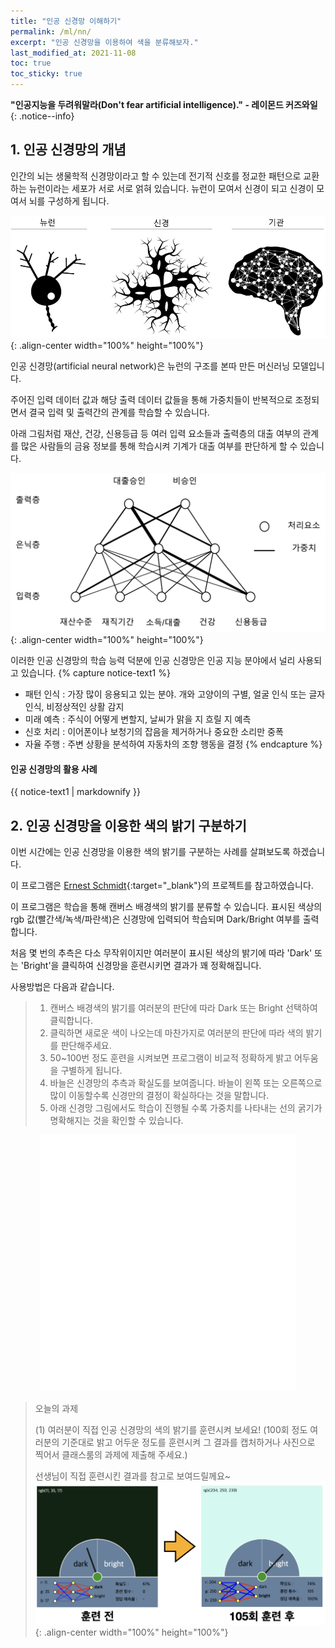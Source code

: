 ```yaml
---
title: "인공 신경망 이해하기"
permalink: /ml/nn/
excerpt: "인공 신경망을 이용하여 색을 분류해보자."
last_modified_at: 2021-11-08
toc: true
toc_sticky: true
---
```


**"인공지능을 두려워말라(Don't fear artificial intelligence)." - 레이몬드 커즈와일**
{: .notice--info}

## 1. 인공 신경망의 개념
인간의 뇌는 생물학적 신경망이라고 할 수 있는데 전기적 신호를 정교한 패턴으로 교환하는 뉴런이라는 세포가 서로 서로 얽혀 있습니다. 뉴런이 모여서 신경이 되고 신경이 모여서 뇌를 구성하게 됩니다.

!["인간의뇌"](/assets/images/nn_01.png){: .align-center width="100%" height="100%"}

인공 신경망(artificial neural network)은 뉴런의 구조를 본따 만든 머신러닝 모델입니다.

주어진 입력 데이터 값과 해당 출력 데이터 값들을 통해 가중치들이 반복적으로 조정되면서 결국 입력 및 출력간의 관계를 학습할 수 있습니다.

아래 그림처럼 재산, 건강, 신용등급 등 여러 입력 요소들과 출력층의 대출 여부의 관계를 많은 사람들의 금융 정보를 통해 학습시켜 기계가 대출 여부를 판단하게 할 수 있습니다.

!["인공신경망"](/assets/images/nn_02.png){: .align-center width="100%" height="100%"}

이러한 인공 신경망의 학습 능력 덕분에 인공 신경망은 인공 지능 분야에서 널리 사용되고 있습니다.
{% capture notice-text1 %}
* 패턴 인식 : 가장 많이 응용되고 있는 분야. 개와 고양이의 구별, 얼굴 인식 또는 글자 인식, 비정상적인 상활 감지
* 미래 예측 : 주식이 어떻게 변할지, 날씨가 맑을 지 흐릴 지 예측
* 신호 처리 : 이어폰이나 보청기의 잡음을 제거하거나 중요한 소리만 중폭
* 자율 주행 : 주변 상황을 분석하여 자동차의 조향 행동을 결정
{% endcapture %}
<div class="notice--warning">
  <h4 class="no_toc">인공 신경망의 활용 사례</h4>
  {{ notice-text1 | markdownify }}
</div>

## 2. 인공 신경망을 이용한 색의 밝기 구분하기
이번 시간에는 인공 신경망을 이용한 색의 밝기를 구분하는 사례를 살펴보도록 하겠습니다.

이 프로그램은 [Ernest Schmidt](https://www.ernst-schmidt.com/coding/5d00f8c51c1770001776aa52){:target="_blank"}의 프로젝트를 참고하였습니다.

이 프로그램은 학습을 통해 캔버스 배경색의 밝기를 분류할 수 있습니다. 표시된 색상의 rgb 값(빨간색/녹색/파란색)은 신경망에 입력되어 학습되며 Dark/Bright 여부를 출력합니다.

처음 몇 번의 추측은 다소 무작위이지만 여러분이 표시된 색상의 밝기에 따라 'Dark' 또는 'Bright'을 클릭하여 신경망을 훈련시키면 결과가 꽤 정확해집니다.

사용방법은 다음과 같습니다.
> 1. 캔버스 배경색의 밝기를 여러분의 판단에 따라 Dark 또는 Bright 선택하여 클릭합니다.
> 2. 클릭하면 새로운 색이 나오는데 마찬가지로 여러분의 판단에 따라 색의 밝기를 판단해주세요.
> 3. 50~100번 정도 훈련을 시켜보면 프로그램이 비교적 정확하게 밝고 어두움을 구별하게 됩니다.
> 4. 바늘은 신경망의 추측과 확실도를 보여줍니다. 바늘이 왼쪽 또는 오른쪽으로 많이 이동할수록 신경만의 결정이 확실하다는 것을 말합니다.
> 5. 아래 신경망 그림에서도 학습이 진행될 수록 가중치를 나타내는 선의 굵기가 명확해지는 것을 확인할 수 있습니다.

<p align="center">
<iframe src="/p5/color_classifier/" width="410" height="410" frameborder="0"></iframe></p>

> 오늘의 과제 
>
> (1) 여러분이 직접 인공 신경망의 색의 밝기를 훈련시켜 보세요! (100회 정도 여러분의 기준대로 밝고 어두운 정도를 훈련시켜 그 결과를 캡처하거나 사진으로 찍어서 클래스룸의 과제에 제출해 주세요.)
>
> 선생님이 직접 훈련시킨 결과를 참고로 보여드릴께요~ 
!["훈련결과"](/assets/images/nn_color.png){: .align-center width="100%" height="100%"}
